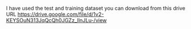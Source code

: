 I have used the test and training dataset you can download from this drive URL
https://drive.google.com/file/d/1v2-KEYSOuN313JqQcQh0JGZz_llnJLu-/view

